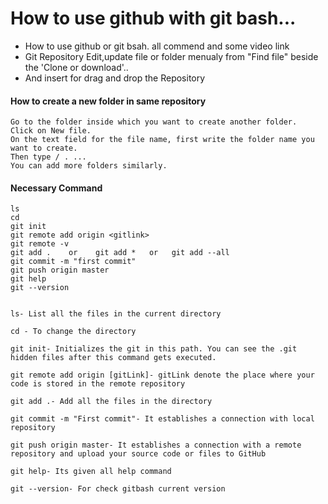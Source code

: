 # How to use github with git bash...

- How to use github or git bsah. all commend and some video link
- Git Repository Edit,update file or folder menualy from "Find file" beside the 'Clone or download'..
- And insert for drag and drop the Repository

#### How to create a new folder in same repository
```
Go to the folder inside which you want to create another folder.
Click on New file.
On the text field for the file name, first write the folder name you want to create.
Then type / . ...
You can add more folders similarly.
```

#### Necessary Command  
```
ls	
cd	
git init	
git remote add origin <gitlink>
git remote -v
git add .    or    git add *   or   git add --all     
git commit -m "first commit"
git push origin master
git help
git --version


ls- List all the files in the current directory

cd - To change the directory

git init- Initializes the git in this path. You can see the .git hidden files after this command gets executed.

git remote add origin [gitLink]- gitLink denote the place where your code is stored in the remote repository

git add .- Add all the files in the directory

git commit -m "First commit"- It establishes a connection with local repository

git push origin master- It establishes a connection with a remote repository and upload your source code or files to GitHub

git help- Its given all help command 

git --version- For check gitbash current version
```
